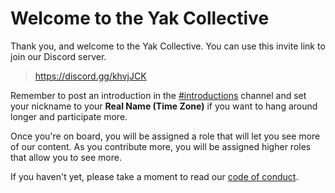 ---
---

# Welcome to the Yak Collective

Thank you, and welcome to the Yak Collective. You can use this invite link to join our Discord server.

> <https://discord.gg/khvjJCK>

Remember to post an introduction in the [#introductions](https://discord.com/channels/692111190851059762/692826420191297556) channel and set your nickname to your **Real Name (Time Zone)** if you want to hang around longer and participate more.

Once you're on board, you will be assigned a role that will let you see more of our content. As you contribute more, you will be assigned higher roles that allow you to see more.

If you haven't yet, please take a moment to read our [code of conduct](https://roamresearch.com/#/app/ArtOfGig/page/i92e8kE2x).
